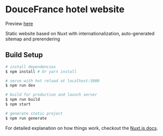 # DouceFrance hotel website

Preview [here](https://condescending-colden-4d6351.netlify.com)

Static website based on Nuxt with internationalization, auto-generated sitemap and prerendering

## Build Setup

``` bash
# install dependencies
$ npm install # Or yarn install

# serve with hot reload at localhost:3000
$ npm run dev

# build for production and launch server
$ npm run build
$ npm start

# generate static project
$ npm run generate
```

For detailed explanation on how things work, checkout the [Nuxt.js docs](https://github.com/nuxt/nuxt.js).


